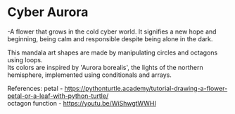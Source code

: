 # Cyber Aurora 

-A flower that grows in the cold cyber world. It signifies a new hope and beginning, being calm and responsible despite being alone in the dark.

This mandala art shapes are made by manipulating circles and octagons using loops.<br/>
Its colors are inspired by 'Aurora borealis', the lights of the northern hemisphere, implemented using conditionals and arrays.

References:
petal  - https://pythonturtle.academy/tutorial-drawing-a-flower-petal-or-a-leaf-with-python-turtle/<br/>
octagon function - https://youtu.be/WiShwgtWWHI
